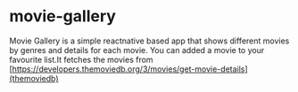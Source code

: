 # movie-gallery


Movie Gallery is a simple reactnative  based app that shows different movies by genres and details for each movie.
You can added a movie to your favourite list.It fetches the movies from [https://developers.themoviedb.org/3/movies/get-movie-details](themoviedb)
